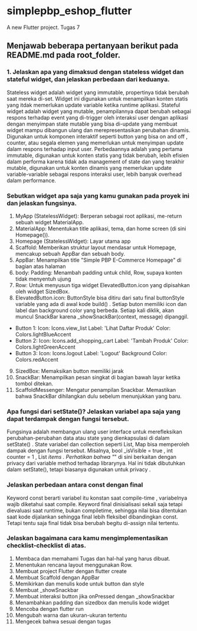 # simplepbp_eshop_flutter

A new Flutter project. Tugas 7

## Menjawab beberapa pertanyaan berikut pada README.md pada root_folder.


### 1. Jelaskan apa yang dimaksud dengan stateless widget dan stateful widget, dan jelaskan perbedaan dari keduanya.
Stateless widget adalah widget yang immutable, propertinya tidak berubah saat mereka di-set. Widget ini digunakan untuk menampilkan konten statis yang itdak memerlukan update variable ketika runtime aplikasi.
Stateful widget adalah widget yang mutable, penampilannya dapat berubah sebagai respons terhadap event yang di-trigger oleh interaksi user dengan aplikasi dengan menyimpan state mutable yang bisa di-update yang membuat widget mampu dibangun ulang dan merepresentasikan perubahan dinamis. Digunakan untuk komponen interaktif seperti button yang bisa on and off , counter, atau segala elemen yang memerlukan untuk menyimpan update dalam respons terhadap input user.
Perbedaannya adalah yang pertama immutable, digunakan untuk konten statis yang tidak berubah, lebih efisien dalam performa karena tidak ada management of state dan yang terakhir mutable, digunakan untuk konten dinamis yang memerlukan update variable-variable sebagai respons interaksi user, lebih banyak overhead dalam performance.
### Sebutkan widget apa saja yang kamu gunakan pada proyek ini dan jelaskan fungsinya.
1. MyApp (StatelessWidget): Berperan sebagai root aplikasi, me-return sebuah widget MaterialApp.
2. MaterialApp: Menentukan title aplikasi, tema, dan home screen (di sini Homepage()).
3. Homepage (StatelessWidget): Layar utama app
4. Scaffold: Memberikan struktur layout mendasar untuk Homepage, mencakup sebuah AppBar dan sebuah body.
5. AppBar: Menampilkan title "Simple PBP E-Commerce Homepage" di bagian atas halaman
6. body: Padding: Menambah padding untuk child,  Row, supaya konten tidak menyentuh ujung 
7. Row: Untuk menyusun tiga widget ElevatedButton.icon yang dipisahkan oleh widget SizedBox.
8. ElevatedButton.icon: ButtonStyle bisa ditiru dari satu final buttonStyle variable yang ada di awal kode build() . Setiap buton memiliki icon dan label dan background color yang berbeda. Setiap kali diklik, akan muncul SnackBar karena _showSnackBar(context, message) dipanggil.
- Button 1:
 Icon: Icons.view_list
 Label: 'Lihat Daftar Produk'
 Color: Colors.lightBlueAccent
-  Button 2:
 Icon: Icons.add_shopping_cart
 Label: 'Tambah Produk'
 Color: Colors.lightGreenAccent
-  Button 3:
 Icon: Icons.logout
 Label: 'Logout'
 Background Color: Colors.redAccent

9. SizedBox: Memaksikan button memiliki jarak
10. SnackBar: Menampilkan pesan singkat di bagian bawah layar ketika tombol ditekan.
11. ScaffoldMessenger: Mengatur penampilan Snackbar. Memastikan bahwa SnackBar dihilangkan dulu sebelum menunjukkan yang baru.

### Apa fungsi dari setState()? Jelaskan variabel apa saja yang dapat terdampak dengan fungsi tersebut.
Fungsinya adalah membangun ulang user interface untuk merefleksikan perubahan-perubahan data atau state yang dienkapsulasi di dalam setState() . State variabel dan collection seperti List, Map bisa memperoleh dampak dengan fungsi tersebut. Misalnya, bool _isVisible = true , int counter = 1 , List<String> _items . Perhatikan bahwa "_" di sini berkaitan dengan privacy dari variable method terhadap librarynya. Hal ini tidak dibutuhkan dalam setState(), tetapi biasanya digunakan untuk privacy . 
### Jelaskan perbedaan antara const dengan final 
Keyword const berarti variabel itu konstan saat compile-time , variabelnya wajib diketahui saat compile. Keyword final dinisialisasi sekali saja tetapi dievaluasi saat runtime, bukan compiletime, sehingga nilai bisa ditentukan saat kode dijalankan sehingga final lebih fleksibel dibandingkan const. Tetapi tentu saja final tidak bisa berubah begitu di-assign nilai tertentu.
### Jelaskan bagaimana cara kamu mengimplementasikan checklist-checklist di atas.
1. Membaca dan memahami Tugas dan hal-hal yang harus dibuat.
2. Menentukan rencana layout menggunakan Row.
3. Membuat project Flutter dengan flutter create
4. Membuat Scaffold dengan AppBar
5. Memikirkan dan menulis kode untuk button dan style
6. Membuat _showSnackbar
7. Membuat interaksi button jika onPressed dengan _showSnackbar
8. Menambahkan padding dan sizedbox dan menulis kode widget
9. Mencoba dengan flutter run 
10. Mengubah warna dan ukuran-ukuran tertentu 
11. Mengecek bahwa sesuai dengan tugas

